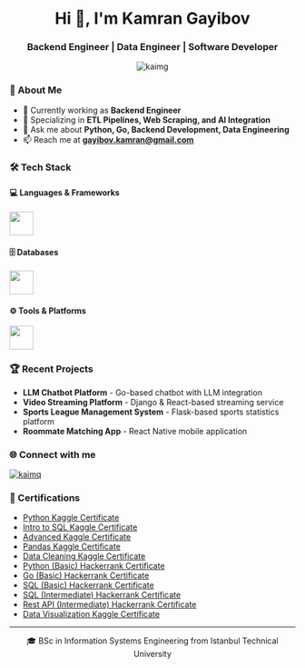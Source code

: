 <div align="center">
  <h1>Hi 👋, I'm Kamran Gayibov</h1>
  <h3>Backend Engineer | Data Engineer | Software Developer</h3>
</div>

<p align="center">
  <img src="https://komarev.com/ghpvc/?username=kaimg&label=Profile%20views&color=0e75b6&style=flat" alt="kaimg" />
</p>

### 🚀 About Me
- 🔭 Currently working as **Backend Engineer**
- 🌱 Specializing in **ETL Pipelines, Web Scraping, and AI Integration**
- 💬 Ask me about **Python, Go, Backend Development, Data Engineering**
- 📫 Reach me at **gayibov.kamran@gmail.com**

### 🛠️ Tech Stack

#### 💻 Languages & Frameworks

<p align="left" style="margin-bottom: 16px;">
  <img src="https://skillicons.dev/icons?i=python,go,js,ts,django,flask,fastapi,bash,react,htmx,c,cpp,cs" height="42" style="margin-right:8px;" />
</p>

#### 🗄️ Databases

<p align="left" style="margin-bottom: 16px;">
  <img src="https://skillicons.dev/icons?i=postgres,mongodb,redis,sqlite" height="42" style="margin-right:8px;" />
</p>

#### ⚙️ Tools & Platforms

<p align="left">
  <img src="https://skillicons.dev/icons?i=docker,git,linux,nginx" height="42" style="margin-right:8px;" />
</p>


### 🏆 Recent Projects
- **LLM Chatbot Platform** - Go-based chatbot with LLM integration
- **Video Streaming Platform** - Django & React-based streaming service
- **Sports League Management System** - Flask-based sports statistics platform
- **Roommate Matching App** - React Native mobile application

### 🌐 Connect with me
<p align="left">
<a href="https://linkedin.com/in/kaimq" target="blank"><img align="center" src="https://skillicons.dev/icons?i=linkedin" alt="kaimq" hheight="42" style="margin-right:8px;" /></a>
</p>

### 🔭 Certifications

- [Python Kaggle Certificate](https://www.kaggle.com/learn/certification/kamrangayibov/python)
- [Intro to SQL Kaggle Certificate](https://www.kaggle.com/learn/certification/kamrangayibov/intro-to-sql)
- [Advanced Kaggle Certificate](https://www.kaggle.com/learn/certification/kamrangayibov/advanced-sql)
- [Pandas Kaggle Certificate](https://www.kaggle.com/learn/certification/kamrangayibov/pandas)
- [Data Cleaning Kaggle Certificate](https://www.kaggle.com/learn/certification/kamrangayibov/data-cleaning)
- [Python (Basic) Hackerrank Certificate](https://www.hackerrank.com/certificates/c5e3f70b50be)
- [Go (Basic) Hackerrank Certificate](https://www.hackerrank.com/certificates/b6e5872f830f)
- [SQL (Basic) Hackerrank Certificate](https://www.hackerrank.com/certificates/8c829f13f5e0)
- [SQL (Intermediate) Hackerrank Certificate](https://www.hackerrank.com/certificates/ee1b09b5a1d3)
- [Rest API (Intermediate) Hackerrank Certificate](https://www.hackerrank.com/certificates/1b6424927551)
- [Data Visualization Kaggle Certificate](https://www.kaggle.com/learn/certification/kamrangayibov/data-visualization)

---
<p align="center">🎓 BSc in Information Systems Engineering from Istanbul Technical University</p>

